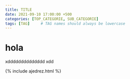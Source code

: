 ```yaml
---
title: TITLE
date: 2021-09-10 17:00:00 +500
categories: [TOP_CATEGORIE, SUB_CATEGORIE]
tags: [TAG]     # TAG names should always be lowercase
---
```



# hola

xdddddddddddddd
xdd

{% include ajedrez.html %}

